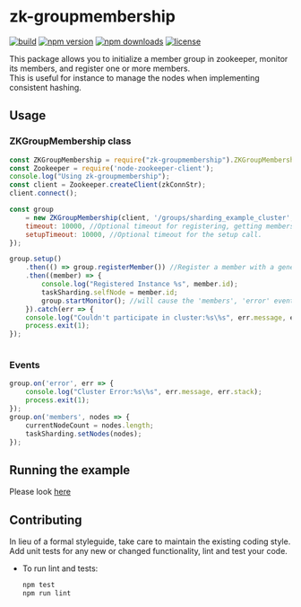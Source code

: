 # zk-groupmembership


[![build](https://api.travis-ci.org/LivePersonInc/zk-groupmembership.svg?branch=master)](https://travis-ci.org/LivePersonInc/zk-groupmembership)
[![npm version](https://img.shields.io/npm/v/zk-groupmembership.svg)](https://www.npmjs.com/package/zk-groupmembership)
[![npm downloads](https://img.shields.io/npm/dm/zk-groupmembership.svg)](https://www.npmjs.com/package/zk-groupmembership)
[![license](https://img.shields.io/npm/l/zk-groupmembership.svg)](LICENSE)

This package allows you to initialize a member group in zookeeper, monitor its members, and register one or more members.  
This is useful for instance to manage the nodes when implementing consistent hashing.

## Usage

### ZKGroupMembership class

```js
const ZKGroupMembership = require("zk-groupmembership").ZKGroupMembership;
const Zookeeper = require('node-zookeeper-client');
console.log("Using zk-groupmembership");
const client = Zookeeper.createClient(zkConnStr);
client.connect();

const group
    = new ZKGroupMembership(client, '/groups/sharding_example_cluster', {
    timeout: 10000, //Optional timeout for registering, getting members, getting data etc
    setupTimeout: 10000, //Optional timeout for the setup call.
});

group.setup()
    .then(() => group.registerMember()) //Register a member with a generated id and no associated data
    .then((member) => {
        console.log("Registered Instance %s", member.id);
        taskSharding.selfNode = member.id;
        group.startMonitor(); //will cause the 'members', 'error' events to be emitted on the group instance.
    }).catch(err => {
    console.log("Couldn't participate in cluster:%s\%s", err.message, err.stack);
    process.exit(1);
});



```

### Events

```js
group.on('error', err => {
    console.log("Cluster Error:%s\%s", err.message, err.stack);
    process.exit(1);
});
group.on('members', nodes => {
    currentNodeCount = nodes.length;
    taskSharding.setNodes(nodes);
});

```


## Running the example

Please look [here](https://github.com/LivePersonInc/task-sharding/#running-the-example)

## Contributing

In lieu of a formal styleguide, take care to maintain the existing coding 
style. Add unit tests for any new or changed functionality, lint and test your code.

- To run lint and tests:
   
   ```sh
   npm test
   npm run lint
   ```

